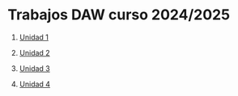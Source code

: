 # Trabajos DAW curso 2024/2025

1. [Unidad 1](ud1:markdown-y-Github/index.md)

2. [Unidad 2]()

3. [Unidad 3]()

4. [Unidad 4]()
